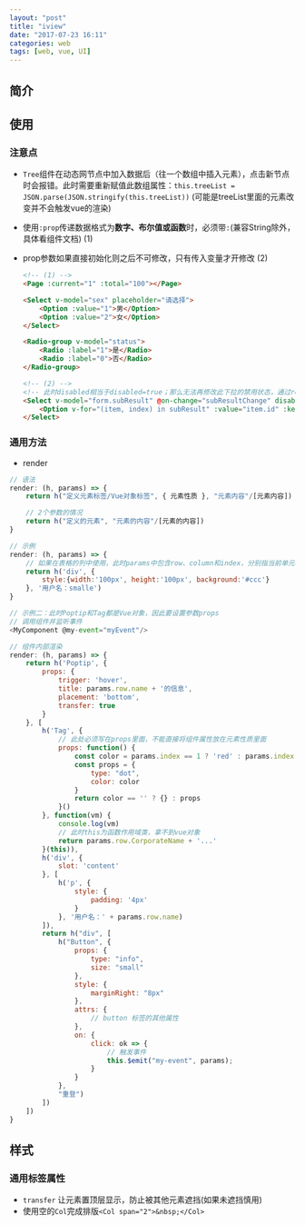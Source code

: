 ```yaml
---
layout: "post"
title: "iview"
date: "2017-07-23 16:11"
categories: web
tags: [web, vue, UI]
---
```


## 简介

## 使用

### 注意点

- `Tree`组件在动态网节点中加入数据后（往一个数组中插入元素），点击新节点时会报错。此时需要重新赋值此数组属性：`this.treeList = JSON.parse(JSON.stringify(this.treeList))` (可能是treeList里面的元素改变并不会触发vue的渲染)
- 使用`:prop`传递数据格式为**数字、布尔值或函数**时，必须带`:`(兼容String除外，具体看组件文档) (1)
- prop参数如果直接初始化则之后不可修改，只有传入变量才开修改 (2)

	```html
	<!-- (1) -->
	<Page :current="1" :total="100"></Page>

	<Select v-model="sex" placeholder="请选择">
		<Option :value="1">男</Option>
		<Option :value="2">女</Option>
	</Select>

	<Radio-group v-model="status">
		<Radio :label="1">是</Radio>
		<Radio :label="0">否</Radio>
	</Radio-group>

	<!-- (2) -->
	<!-- 此时disabled相当于disabled=true；那么无法再修改此下拉的禁用状态，通过refs去修改也会报错；只能绑定相应的属性，如：`:disabled="subResultDisabled"` -->
	<Select v-model="form.subResult" @on-change="subResultChange" disabled placeholder="请选择">
		<Option v-for="(item, index) in subResult" :value="item.id" :key="index">{{ item.nodeName }}</Option>
	</Select>
	```

### 通用方法

- render

```js
// 语法
render: (h, params) => {
	return h("定义元素标签/Vue对象标签", { 元素性质 }, "元素内容"/[元素内容])

	// 2个参数的情况
	return h("定义的元素", "元素的内容"/[元素的内容])
}

// 示例
render: (h, params) => {
	// 如果在表格的列中使用，此时params中包含row、column和index，分别指当前单元格数据，当前列数据，当前是第几行。
	return h('div', {
		style:{width:'100px', height:'100px', background:'#ccc'}
	}, '用户名：smalle')
}

// 示例二：此时Poptip和Tag都是Vue对象，因此要设置参数props
// 调用组件并监听事件
<MyComponent @my-event="myEvent"/>

// 组件内部渲染
render: (h, params) => {
	return h('Poptip', {
		props: {
			trigger: 'hover',
			title: params.row.name + '的信息',
			placement: 'bottom',
			transfer: true
		}
	}, [
		h('Tag', {
			// 此处必须写在props里面，不能直接将组件属性放在元素性质里面
			props: function() {
				const color = params.index == 1 ? 'red' : params.index == 3 ? 'green' : '';
				const props = {
					type: "dot",
					color: color
				}
				return color == '' ? {} : props
			}()
		}, function(vm) {
			console.log(vm)
			// 此时this为函数作用域类，拿不到vue对象
			return params.row.CorporateName + '...'
		}(this)),
		h('div', {
			slot: 'content'
		}, [
			h('p', {
				style: {
					padding: '4px'
				}
			}, '用户名：' + params.row.name)
		]),
		return h("div", [
			h("Button", {
				props: {
					type: "info",
					size: "small"
				},
				style: {
					marginRight: "8px"
				},
				attrs: {
					// button 标签的其他属性
				},
				on: {
					click: ok => {
						// 触发事件
						this.$emit("my-event", params);
					}
				}
			},
			"重登")
		])
	])
}
```

## 样式

### 通用标签属性

- `transfer` 让元素置顶层显示，防止被其他元素遮挡(如果未遮挡慎用)
- 使用空的`Col`完成排版`<Col span="2">&nbsp;</Col>`




